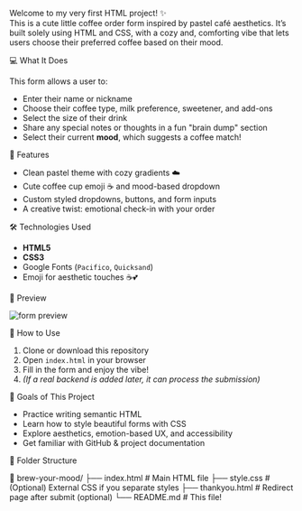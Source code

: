 Welcome to my very first HTML project! ✨  
This is a cute little coffee order form inspired by pastel café aesthetics. It’s built solely using HTML and CSS, with a cozy and, comforting vibe that lets users choose their preferred coffee based on their mood.

💻 What It Does

This form allows a user to:
- Enter their name or nickname
- Choose their coffee type, milk preference, sweetener, and add-ons
- Select the size of their drink
- Share any special notes or thoughts in a fun "brain dump" section
- Select their current **mood**, which suggests a coffee match!

🌈 Features

- Clean pastel theme with cozy gradients ☁️
- Cute coffee cup emoji ☕ and mood-based dropdown
- Custom styled dropdowns, buttons, and form inputs
- A creative twist: emotional check-in with your order

🛠️ Technologies Used

- **HTML5**
- **CSS3**
- Google Fonts (`Pacifico`, `Quicksand`)
- Emoji for aesthetic touches ☕💕

📸 Preview

![form preview](https://cdn-icons-png.flaticon.com/512/924/924514.png)  

📂 How to Use

1. Clone or download this repository
2. Open `index.html` in your browser
3. Fill in the form and enjoy the vibe!
4. *(If a real backend is added later, it can process the submission)*

🎯 Goals of This Project

- Practice writing semantic HTML
- Learn how to style beautiful forms with CSS
- Explore aesthetics, emotion-based UX, and accessibility
- Get familiar with GitHub & project documentation

📁 Folder Structure

📁 brew-your-mood/
├── index.html         # Main HTML file
├── style.css          # (Optional) External CSS if you separate styles
├── thankyou.html      # Redirect page after submit (optional)
└── README.md          # This file!
